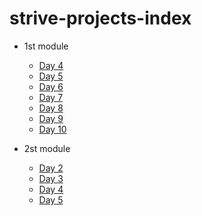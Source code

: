 # strive-projects-index

- 1st module
  - [Day 4](https://github.com/MaksymSharinDev/strive-apr21-M1D4)
  - [Day 5](https://github.com/MaksymSharinDev/strive-apr21-M1D5)
  - [Day 6](https://github.com/MaksymSharinDev/strive-apr21-M1D6)
  - [Day 7](https://github.com/MaksymSharinDev/strive-apr21-M1D7)
  - [Day 8](https://github.com/MaksymSharinDev/strive-apr21-M1D8)
  - [Day 9](https://github.com/MaksymSharinDev/strive-apr21-M1D9)
  - [Day 10](https://github.com/MaksymSharinDev/strive-apr21-M1D10)  


- 2st module
  - [Day 2](https://github.com/MaksymSharinDev/strive-apr21-M2D2)
  - [Day 3](https://github.com/MaksymSharinDev/strive-apr21-M2D3)
  - [Day 4](https://github.com/MaksymSharinDev/strive-apr21-M2D4)
  - [Day 5](https://github.com/MaksymSharinDev/strive-apr21-M2D5)
